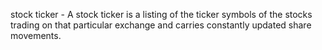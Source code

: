 stock ticker - A stock ticker is a listing of the ticker symbols of the stocks trading on that particular exchange and carries constantly updated share movements.
